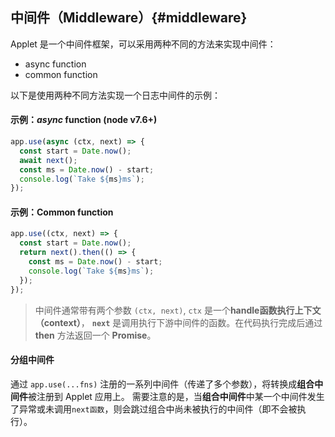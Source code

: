 ## 中间件（Middleware）{#middleware}

Applet 是一个中间件框架，可以采用两种不同的方法来实现中间件：

* async function
* common function

以下是使用两种不同方法实现一个日志中间件的示例：

#### 示例：_async_ function (node v7.6+)

```js
app.use(async (ctx, next) => {
  const start = Date.now();
  await next();
  const ms = Date.now() - start;
  console.log(`Take ${ms}ms`);
});
```

#### 示例：Common function

```js
app.use((ctx, next) => {
  const start = Date.now();
  return next().then(() => {
    const ms = Date.now() - start;
    console.log(`Take ${ms}ms`);
  });
});
```

> 中间件通常带有两个参数 `(ctx, next)`, `ctx` 是一个**handle函数执行上下文（context）**，
**`next`** 是调用执行下游中间件的函数。在代码执行完成后通过 **then** 方法返回一个 **Promise**。



#### 分组中间件

通过 `app.use(...fns)` 注册的一系列中间件（传递了多个参数），将转换成**组合中间件**被注册到 Applet 应用上。
需要注意的是，当**组合中间件**中某一个中间件发生了异常或未调用`next函数`，则会跳过组合中尚未被执行的中间件（即不会被执行）。